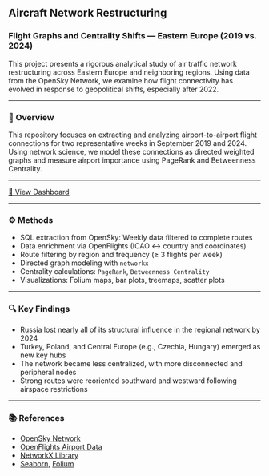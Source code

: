 ## Aircraft Network Restructuring
### Flight Graphs and Centrality Shifts — Eastern Europe (2019 vs. 2024)

This project presents a rigorous analytical study of air traffic network restructuring across Eastern Europe and neighboring regions. Using data from the OpenSky Network, we examine how flight connectivity has evolved in response to geopolitical shifts, especially after 2022.

---

### 📌 Overview
This repository focuses on extracting and analyzing airport-to-airport flight connections for two representative weeks in September 2019 and 2024. Using network science, we model these connections as directed weighted graphs and measure airport importance using PageRank and Betweenness Centrality.

---

[🔗 View Dashboard](https://gantonnikov.github.io/flight-network-analysis/network_analysis_tabs.html)

---

### ⚙️ Methods
- SQL extraction from OpenSky: Weekly data filtered to complete routes
- Data enrichment via OpenFlights (ICAO ↔ country and coordinates)
- Route filtering by region and frequency (≥ 3 flights per week)
- Directed graph modeling with `networkx`
- Centrality calculations: `PageRank`, `Betweenness Centrality`
- Visualizations: Folium maps, bar plots, treemaps, scatter plots

---

### 🔍 Key Findings
- Russia lost nearly all of its structural influence in the regional network by 2024
- Turkey, Poland, and Central Europe (e.g., Czechia, Hungary) emerged as new key hubs
- The network became less centralized, with more disconnected and peripheral nodes
- Strong routes were reoriented southward and westward following airspace restrictions

---

### 📚 References
- [OpenSky Network](https://opensky-network.org/)
- [OpenFlights Airport Data](https://github.com/jpatokal/openflights)
- [NetworkX Library](https://networkx.org/)
- [Seaborn](https://seaborn.pydata.org/), [Folium](https://python-visualization.github.io/folium/)
